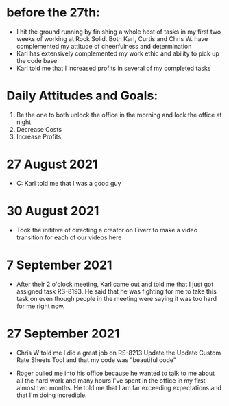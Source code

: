 # before the 27th:
* I hit the ground running by finishing a whole host of tasks in my first two weeks
of working at Rock Solid. Both Karl, Curtis and Chris W. have complemented my 
attitude of cheerfulness and determination
* Karl has extensively complemented my work ethic and ability to pick up the code
base
* Karl told me that I increased profits in several of my completed tasks

# Daily Attitudes and Goals:
1. Be the one to both unlock the office in the morning and lock the office at 
night
2. Decrease Costs
3. Increase Profits

# 27 August 2021
* C: Karl told me that I was a good guy

# 30 August 2021
* Took the inititive of directing a creator on Fiverr to make a video transition
for each of our videos here

# 7 September 2021
* After their 2 o'clock meeting, Karl came out and told me that I just got assigned
task RS-8193. He said that he was fighting for me to take this task on even though
people in the meeting were saying it was too hard for me right now.

# 27 September 2021
* Chris W told me I did a great job on RS-8213 Update the Update Custom Rate Sheets
Tool and that my code was "beautiful code"

* Roger pulled me into his office because he wanted to talk to me about all the
hard work and many hours I've spent in the office in my first almost two months.
He told me that I am far exceeding expectations and that I'm doing incredible.
